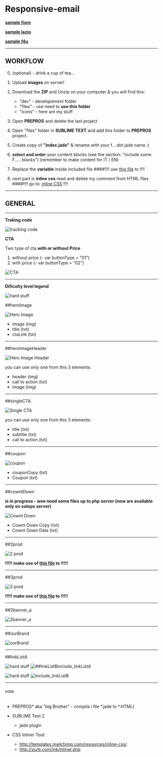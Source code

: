 # Responsive-email

**[sample fiore](https://rawgit.com/cromozooom/responsive-email/master/dev/index_fiorentina.html "fiorentina")**

**[sample lazio](https://rawgit.com/cromozooom/responsive-email/master/dev/index_lazio.html "lazio")**

**[sample f4u](https://rawgit.com/cromozooom/responsive-email/master/dev/index_f4u.html "f4u")**

___

## WORKFLOW

0. (optional) - drink a cup of tea...

1. Upload **images** on server!

2. Download the **ZIP** and Unzip on your computer & you will find this:
	* "dev" - developement folder
	* "files" - use need to **use this folder**
	* "icons" - here are my stuff

3. Open **PREPROS** and delete the last project

4. Open "files" folder in **SUBLIME TEXT** and add this folder to **PREPROS** project.

5. Create copy of **"index.jade"** & rename with your f....dot jade name :)

6. **select and order** your content blocks (see the section: "include some F..... blocks")
(remember to make content for IT / EN)

7. Replace the **variable** inside included file
####!!!! use [this file](https://goo.gl/ljfWBR) to !!!!

8. next part is **inline css** read and delete my comment from HTML files
####!!!! go to: [inline CSS](http://templates.mailchimp.com/resources/inline-css/) !!!!

___

## GENERAL
___

**Traking code**

![tracking code](https://rawgit.com/cromozooom/responsive-email/master/icons/traking.jpg "skils you need")

**CTA**

Two type of cta **with or without Price**

1. without price (- var buttonType 	= "01")
2. with price (- var buttonType 	= "02")

![CTA](https://rawgit.com/cromozooom/responsive-email/master/icons/cta_explain.jpg "CTA")

___

**Dificulty level legend**

![hard stuff](https://rawgit.com/cromozooom/responsive-email/master/icons/legenda.jpg "skils you need")

##heroImage

![Hero Image](https://rawgit.com/cromozooom/responsive-email/master/icons/heroImage.jpg "Hero Image")

* image (img)
* title (txt)
* ctaLink (txt)

___

##heroImageHeader

![Hero Image Header](https://rawgit.com/cromozooom/responsive-email/master/icons/heroImageHeader.jpg "Hero Image Header")

you can use only one from this 3 elements:
* header (img)
* call to action (txt)
* image (img)

___

##singleCTA

![Single CTA](https://rawgit.com/cromozooom/responsive-email/master/icons/singleCTA.jpg "Single CTA")

you can use only one from this 3 elements:
* title (txt)
* subtitle (txt)
* call to action (txt)

___

##coupon

![coupon](https://rawgit.com/cromozooom/responsive-email/master/icons/coupon.jpg "Coupon")

* couponCopy (txt)
* Coupon (txt)

___

##cowntDown

**is in progress - wee need some files up to php server (now are available only on solopx server)**

![Cownt Down](https://rawgit.com/cromozooom/responsive-email/master/icons/cowntDown.jpg "Cownt Down")

* Cownt Down Copy (txt)
* Cownt Down Data (txt)

___

##2prod

![2 prod](https://rawgit.com/cromozooom/responsive-email/master/icons/2prod.jpg "2 prod")

**!!!!! make use of [this file](https://goo.gl/ljfWBR) to !!!!!**

___

##3prod

![3 prod](https://rawgit.com/cromozooom/responsive-email/master/icons/3prod.jpg "3 prod")

**!!!!! make use of [this file](https://goo.gl/ljfWBR) to !!!!!**

___

##2banner_a

![2banner_a](https://rawgit.com/cromozooom/responsive-email/master/icons/2banner_a.jpg "2banner_a")
___

##ourBrand

![ourBrand](https://rawgit.com/cromozooom/responsive-email/master/icons/ourBrand.jpg "ourBrand")

___

##linkListA

![hard stuff](https://rawgit.com/cromozooom/responsive-email/master/icons/sublime_red.jpg "dificult for sublime user")
![##linkListBinclude_linkListA](https://rawgit.com/cromozooom/responsive-email/master/dev/images/fiorentina/include_linkListA.jpg "include_linkListA")

![hard stuff](https://rawgit.com/cromozooom/responsive-email/master/icons/sublime_red.jpg "dificult for sublime user")
![include_linkListB](https://rawgit.com/cromozooom/responsive-email/master/dev/images/fiorentina/include_linkListB.jpg "include_linkListB")
___

###### note
- PREPROS* aka "big Brother" - compila i file *.jade to *.HTML)
- SUBLIME Text 2
	- jade plugin

- CSS Inliner Tool:
	- http://templates.mailchimp.com/resources/inline-css/
	- http://zurb.com/ink/inliner.php
